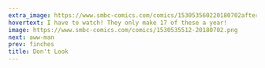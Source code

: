 ```yaml
---
extra_image: https://www.smbc-comics.com/comics/153053560220180702after.png
hovertext: I have to watch! They only make 17 of these a year!
image: https://www.smbc-comics.com/comics/1530535512-20180702.png
next: aww-man
prev: finches
title: Don't Look
---
```

